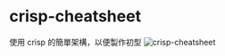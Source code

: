 # crisp-cheatsheet
使用 crisp 的簡單架構，以便製作初型
![crisp-cheatsheet](https://user-images.githubusercontent.com/25920447/229092830-1cd4a378-c739-47c3-87f2-68d23f3e9019.PNG)

